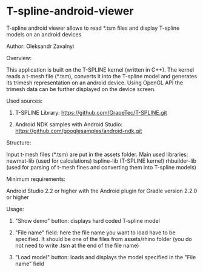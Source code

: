 ﻿# T-spline-android-viewer
T-spline android viewer allows to read *.tsm files and display T-spline models on an android devices


Author: Oleksandr Zavalnyi


Overview:

This application is built on the T-SPLINE kernel (written in C++). The kernel reads a t-mesh file (*.tsm), converts it into the T-spline model and generates its trimesh representation on an android device. Using OpenGL API the trimesh data can be further displayed on the device screen. 


Used sources:

1. T-SPLINE Library: https://github.com/GrapeTec/T-SPLINE.git 
          
2. Android NDK samples with Android Studio: https://github.com/googlesamples/android-ndk.git


Structure:

Input t-mesh files (*.tsm) are put in the assets folder.
Main used libraries:  newmat-lib (used for calculations)
                      tspline-lib (T-SPLINE kernel)
                      rhbuilder-lib (used for parsing of t-mesh fines and converting them into T-spline models)
 
 
Minimum requirements:

Android Studio 2.2 or higher with the Android plugin for Gradle version 2.2.0 or higher

Usage:

1. "Show demo" button: displays hard coded T-spline model

2. "File name" field: here the file name you want to load have to be specified. It should be one of the files from assets/rhino     folder (you do not need to write .tsm at the end of the file name)

3. "Load model" button: loads and displays the model specified in the  "File name" field
